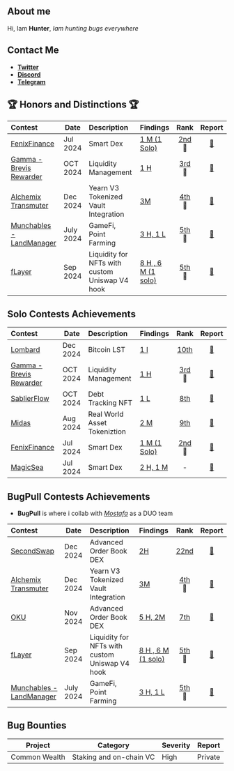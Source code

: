 ## About me


Hi, Iam **Hunter**, _Iam hunting bugs everywhere_


## Contact Me

- [**Twitter**](https://x.com/IlIlHunterlIlI)
- [**Discord**](https://discord.com/users/715472416675070033)
- [**Telegram**](http://t.me/IlIlHunterlIlI)

## 🏆 Honors and Distinctions 🏆

| Contest                                                                                                                  | Date      | Description                                             | Findings                                                                                     |                                                          Rank                                                           |                                                   Report                                                    |
| :----------------------------------------------------------------------------------------------------------------------- | --------- | :------------------------------------------------------ | :------------------------------------------------------------------------------------------- | :---------------------------------------------------------------------------------------------------------------------: | :---------------------------------------------------------------------------------------------------------: |
| [FenixFinance](https://app.hats.finance/audit-competitions/fenix-0x9d7765a7ebd5b6322a30797a44a5428531970d3d/leaderboard) | Jul 2024  | Smart Dex                                               | [1 M (1 Solo)](https://github.com/IlIlHunterlIlI/audits/blob/main/Contests/2024-07-Fenix.md) |  [2nd](https://app.hats.finance/audit-competitions/fenix-0x9d7765a7ebd5b6322a30797a44a5428531970d3d/leaderboard)<br>🥈  |       [📄](https://github.com/hats-finance/Fenix--0x9d7765a7ebd5b6322a30797a44a5428531970d3d/issues)        |
| [Gamma - Brevis Rewarder](https://audits.sherlock.xyz/contests/496)                                                      | OCT 2024  | Liquidity Management                                    | [1 H](https://github.com/IlIlHunterlIlI/audits/blob/main/Contests/2024-10-Gamma.md)          |                            [3rd](https://audits.sherlock.xyz/contests/496/leaderboard)<br>🥉                            |                            [📄](https://audits.sherlock.xyz/contests/496/report)                            |
| [Alchemix Transmuter](https://codehawks.cyfrin.io/c/2024-12-alchemix)                                                    | Dec 2024  | Yearn V3 Tokenized Vault Integration                    | [3M](https://github.com/bugpull/audits/blob/main/Contests/2024-12-alchemix.md)               | [4th](https://codehawks.cyfrin.io/c/2024-12-alchemix/results?lt=contest&page=1&sc=reward&sj=reward&t=leaderboard)<br>🏅 | [📄](https://codehawks.cyfrin.io/c/2024-12-alchemix/results?lt=contest&page=1&sc=reward&sj=reward&t=report) |
| [Munchables - LandManager](https://code4rena.com/audits/2024-07-munchables)                                              | July 2024 | GameFi, Point Farming                                   | [3 H, 1 L](https://github.com/bugpull/audits/blob/main/Contests/2024-07-munchables.md)       |                              [5th](https://code4rena.com/audits/2024-07-munchables)<br>🏅                               |                           [📄](https://code4rena.com/reports/2024-07-munchables)                            |
| [fLayer](https://audits.sherlock.xyz/contests/468?filter=results)                                                        | Sep 2024  | Liquidity for NFTs with custom Uniswap V4 hook | [8 H , 6 M (1 solo)](https://github.com/bugpull/audits/blob/main/Contests/2024-08-flayer.md) |                            [5th](https://audits.sherlock.xyz/contests/468/leaderboard)<br>🏅                            |                            [📄](https://audits.sherlock.xyz/contests/468/report)                            |

## Solo Contests Achievements


| Contest                                                                                                                  | Date     | Description                  | Findings                                                                                     |                                                         Rank                                                          |                                                    Report                                                     |
| :----------------------------------------------------------------------------------------------------------------------- | -------- | :--------------------------- | :------------------------------------------------------------------------------------------- | :-------------------------------------------------------------------------------------------------------------------: | :-----------------------------------------------------------------------------------------------------------: |
| [Lombard](https://immunefi.com/audit-competition/audit-comp-lombard/information/)                                                    | Dec 2024 | Bitcoin LST                                   | [1 I](https://github.com/IlIlHunterlIlI/audits/blob/main/Contests/2024-12-Lombard.md)  |                                                           [10th](https://immunefi.com/audit-competition/audit-comp-lombard/leaderboard/)                                                           |                             [📄](https://reports.immunefi.com/lombard)                             |
| [Gamma - Brevis Rewarder](https://audits.sherlock.xyz/contests/496)                                                      | OCT 2024 | Liquidity Management         | [1 H](https://github.com/IlIlHunterlIlI/audits/blob/main/Contests/2024-10-Gamma.md)          |                           [3rd](https://audits.sherlock.xyz/contests/496/leaderboard)<br>🥉                           |                             [📄](https://audits.sherlock.xyz/contests/496/report)                             |
| [SablierFlow](https://codehawks.cyfrin.io/c/2024-10-sablier)                                                             | OCT 2024 | Debt Tracking NFT            | [1 L](https://github.com/IlIlHunterlIlI/audits/blob/main/Contests/2024-10-SablierFlow.md)    |  [8th](https://codehawks.cyfrin.io/c/2024-10-sablier/results?2=&lt=contest&sc=reward&sj=reward&page=2&t=leaderboard)  | [📄](https://codehawks.cyfrin.io/c/2024-10-sablier/results?2=&lt=contest&sc=reward&sj=reward&page=2&t=report) |
| [Midas](https://audits.sherlock.xyz/contests/495?filter=questions)                                                       | Aug 2024 | Real World Asset Tokeniztion | [2 M](https://github.com/IlIlHunterlIlI/audits/blob/main/Contests/2024-08-Midas.md)          |                              [9th](https://audits.sherlock.xyz/contests/495/leaderboard)                              |                             [📄](https://audits.sherlock.xyz/contests/495/report)                             |
| [FenixFinance](https://app.hats.finance/audit-competitions/fenix-0x9d7765a7ebd5b6322a30797a44a5428531970d3d/leaderboard) | Jul 2024 | Smart Dex                    | [1 M (1 Solo)](https://github.com/IlIlHunterlIlI/audits/blob/main/Contests/2024-07-Fenix.md) | [2nd](https://app.hats.finance/audit-competitions/fenix-0x9d7765a7ebd5b6322a30797a44a5428531970d3d/leaderboard)<br>🥈 |        [📄](https://github.com/hats-finance/Fenix--0x9d7765a7ebd5b6322a30797a44a5428531970d3d/issues)         |
| [MagicSea](https://audits.sherlock.xyz/contests/437?filter=questions)                                                    | Jul 2024 | Smart Dex                    | [2 H, 1 M](https://github.com/IlIlHunterlIlI/audits/blob/main/Contests/2024-07-MagicSea.md)  |                                                           -                                                           |                             [📄](https://audits.sherlock.xyz/contests/437/report)                             |




## BugPull Contests Achievements

- **BugPull** is where i collab with [_Mostafa_](https://github.com/rzizah) as a DUO team

| Contest                                                                     | Date      | Description                                             | Findings                                                                                     |                                                          Rank                                                           |                                                   Report                                                    |
| :-------------------------------------------------------------------------- | --------- | :------------------------------------------------------ | :------------------------------------------------------------------------------------------- | :---------------------------------------------------------------------------------------------------------------------: | :---------------------------------------------------------------------------------------------------------: |
| [SecondSwap](https://code4rena.com/audits/2024-12-secondswap)                            | Dec 2024  | Advanced Order Book DEX                                   | [2H](https://github.com/bugpull/audits/blob/main/Contests/2024-12-secondswap.md)              |                               [22nd](https://code4rena.com/audits/2024-12-secondswap)                               |                            [📄](https://code4rena.com/reports/2024-12-secondswap)                            |
| [Alchemix Transmuter](https://codehawks.cyfrin.io/c/2024-12-alchemix)       | Dec 2024  | Yearn V3 Tokenized Vault Integration                    | [3M](https://github.com/bugpull/audits/blob/main/Contests/2024-12-alchemix.md)               | [4th](https://codehawks.cyfrin.io/c/2024-12-alchemix/results?lt=contest&page=1&sc=reward&sj=reward&t=leaderboard)<br>🏅 | [📄](https://codehawks.cyfrin.io/c/2024-12-alchemix/results?lt=contest&page=1&sc=reward&sj=reward&t=report) |
| [OKU](https://audits.sherlock.xyz/contests/641)                             | Nov 2024  | Advanced Order Book DEX                                 | [5 H, 2M ](https://github.com/bugpull/audits/blob/main/Contests/2024-12-OKU.md)              |                               [7th](https://audits.sherlock.xyz/contests/641/leaderboard)                               |                            [📄](https://audits.sherlock.xyz/contests/641/report)                            |
| [fLayer](https://audits.sherlock.xyz/contests/468?filter=results)           | Sep 2024  | Liquidity for NFTs with custom Uniswap V4 hook | [8 H , 6 M (1 solo)](https://github.com/bugpull/audits/blob/main/Contests/2024-08-flayer.md) |                            [5th](https://audits.sherlock.xyz/contests/468/leaderboard)<br>🏅                            |                            [📄](https://audits.sherlock.xyz/contests/468/report)                            |
| [Munchables - LandManager](https://code4rena.com/audits/2024-07-munchables) | July 2024 | GameFi, Point Farming                                   | [3 H, 1 L](https://github.com/bugpull/audits/blob/main/Contests/2024-07-munchables.md)       |                              [5th](https://code4rena.com/audits/2024-07-munchables)<br>🏅                               |                           [📄](https://code4rena.com/reports/2024-07-munchables)                            |


## Bug Bounties

| Project    |Category|Severity| Report |
|------------|---------|---------|---------|
|Common Wealth|Staking and on-chain VC |High|Private  |

